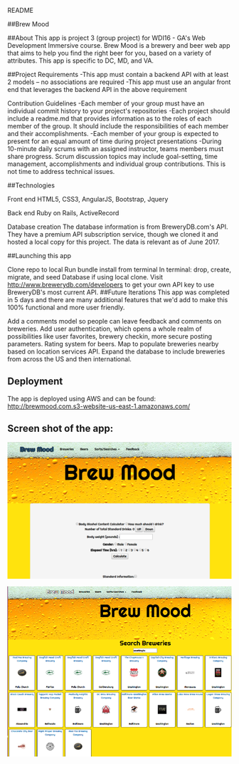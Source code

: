 README

##Brew Mood

##About This app is project 3 (group project) for WDI16 - GA's Web Development Immersive course. Brew Mood is a brewery and beer web app that aims to help you find the right beer for you, based on a variety of attributes. This app is specific to DC, MD, and VA.

##Project Requirements -This app must contain a backend API with at least 2 models – no associations are required -This app must use an angular front end that leverages the backend API in the above requirement

Contribution Guidelines -Each member of your group must have an individual commit history to your project's repositories -Each project should include a readme.md that provides information as to the roles of each member of the group. It should include the responsibilities of each member and their accomplishments. -Each member of your group is expected to present for an equal amount of time during project presentations -During 10-minute daily scrums with an assigned instructor, teams members must share progress. Scrum discussion topics may include goal-setting, time management, accomplishments and individual group contributions. This is not time to address technical issues.

##Technologies

Front end HTML5, CSS3, AngularJS, Bootstrap, Jquery

Back end Ruby on Rails, ActiveRecord

Database creation The database information is from BreweryDB.com's API. They have a premium API subscription service, though we cloned it and hosted a local copy for this project. The data is relevant as of June 2017.

##Launching this app

Clone repo to local
Run bundle install from terminal
In terminal: drop, create, migrate, and seed Database if using local clone. Visit http://www.brewerydb.com/developers to get your own API key to use BreweryDB's most current API.
##Future Iterations This app was completed in 5 days and there are many additional features that we'd add to make this 100% functional and more user friendly.

Add a comments model so people can leave feedback and comments on breweries.
Add user authentication, which opens a whole realm of possibilities like user favorites, brewery checkin, more secure posting parameters.
Rating system for beers.
Map to populate breweries nearby based on location services API.
Expand the database to include breweries from across the US and then international.

## Deployment
The app is deployed using AWS and can be found: http://brewmood.com.s3-website-us-east-1.amazonaws.com/

## Screen shot of the app:

![alt text](Screenshot-1.png)

![alt text](Screenshot-2.png)
